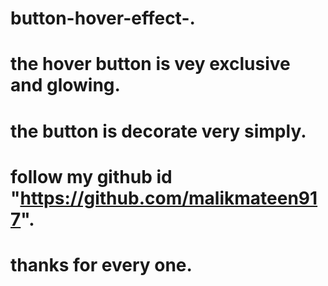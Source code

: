 # button-hover-effect-.
# the hover button is vey exclusive and glowing.
# the button is decorate very simply.
# follow my github id "https://github.com/malikmateen917".
# thanks for every one.
